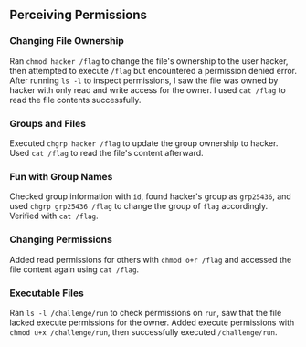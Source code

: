 ## Perceiving Permissions

### Changing File Ownership
Ran `chmod hacker /flag` to change the file's ownership to the user hacker, then attempted to execute `/flag` but encountered a permission denied error. After running `ls -l` to inspect permissions, I saw the file was owned by hacker with only read and write access for the owner. I used `cat /flag` to read the file contents successfully.

### Groups and Files
Executed `chgrp hacker /flag` to update the group ownership to hacker. Used `cat /flag` to read the file's content afterward.

### Fun with Group Names
Checked group information with `id`, found hacker's group as `grp25436`, and used `chgrp grp25436 /flag` to change the group of `flag` accordingly. Verified with `cat /flag`.

### Changing Permissions
Added read permissions for others with `chmod o+r /flag` and accessed the file content again using `cat /flag`.

### Executable Files
Ran `ls -l /challenge/run` to check permissions on `run`, saw that the file lacked execute permissions for the owner. Added execute permissions with `chmod u+x /challenge/run`, then successfully executed `/challenge/run`.

